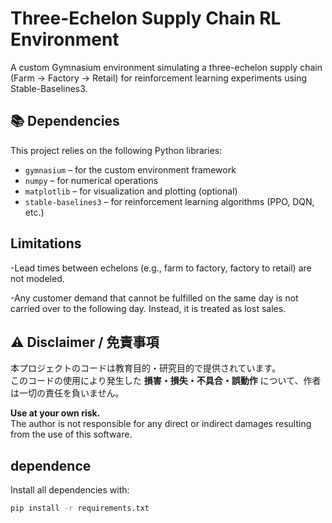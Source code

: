 # Three-Echelon Supply Chain RL Environment

A custom Gymnasium environment simulating a three-echelon supply chain (Farm → Factory → Retail) for reinforcement learning experiments using Stable-Baselines3.

## 📚 Dependencies

This project relies on the following Python libraries:

- `gymnasium` – for the custom environment framework  
- `numpy` – for numerical operations  
- `matplotlib` – for visualization and plotting (optional)  
- `stable-baselines3` – for reinforcement learning algorithms (PPO, DQN, etc.)


## Limitations
-Lead times between echelons (e.g., farm to factory, factory to retail) are not modeled.

-Any customer demand that cannot be fulfilled on the same day is not carried over to the following day. Instead, it is treated as lost sales.

## ⚠️ Disclaimer / 免責事項

本プロジェクトのコードは教育目的・研究目的で提供されています。  
このコードの使用により発生した **損害・損失・不具合・誤動作** について、作者は一切の責任を負いません。

**Use at your own risk.**  
The author is not responsible for any direct or indirect damages resulting from the use of this software.

## dependence
Install all dependencies with:
```bash
pip install -r requirements.txt





